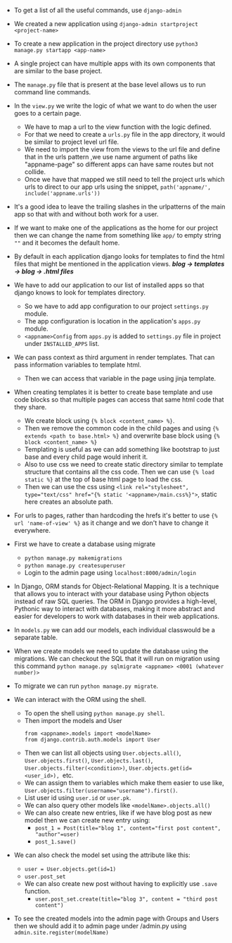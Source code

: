 - To get a list of all the useful commands, use `django-admin`
- We created a new application using `django-admin startproject <project-name>`
- To create a new application in the project directory use `python3 manage.py startapp <app-name>`
- A single project can have multiple apps with its own components that are similar to the base project.

- The `manage.py` file that is present at the base level allows us to run command line commands.
- In the `view.py` we write the logic of what we want to do when the user goes to a certain page.
  - We have to map a url to the view function with the logic defined.
  - For that we need to create a `urls.py` file in the app directory, it would be similar to project level url file.
  - We need to import the view from the views to the url file and define that in the urls pattern ,we use name argument of paths like "appname-page" so different apps can have same routes but not collide.
  - Once we have that mapped we still need to tell the project urls which urls to direct to our app urls using the snippet, `path('appname/', include('appname.urls'))`
- It's a good idea to leave the trailing slashes in the urlpatterns of the main app so that with and without both work for a user.
- If we want to make one of the applications as the home for our project then we can change the name from something like `app/` to empty string `""` and it becomes the default home.

- By default in each application django looks for templates to find the html files that might be mentioned in the application views. **_blog -> templates -> blog -> .html files_**
- We have to add our application to our list of installed apps so that django knows to look for templates directory.

  - So we have to add app configuration to our project `settings.py` module.
  - The app configuration is location in the application's `apps.py` module.
  - `<appname>Config` from `apps.py` is added to `settings.py` file in project under `INSTALLED_APPS` list.

- We can pass context as third argument in render templates. That can pass information variables to template html.
  - Then we can access that variable in the page using jinja template.
- When creating templates it is better to create base template and use code blocks so that multiple pages can access that same html code that they share.
  - We create block using `{% block <content_name> %}`.
  - Then we remove the common code in the child pages and using `{% extends <path to base.html> %}` and overwrite base block using `{% block <content_name> %}`
  - Templating is useful as we can add something like bootstrap to just base and every child page would inherit it.
  - Also to use css we need to create static directory similar to template structure that contains all the css code. Then we can use `{% load static %}` at the top of base html page to load the css.
  - Then we can use the css using `<link rel="stylesheet", type="text/css" href="{% static '<appname>/main.css%}">`, static here creates an absolute path.
- For urls to pages, rather than hardcoding the hrefs it's better to use `{% url 'name-of-view' %}` as it change and we don't have to change it everywhere.

- First we have to create a database using migrate

  - `python manage.py makemigrations`
  - `python manage.py createsuperuser`
  - Login to the admin page using `localhost:8000/admin/login`

- In Django, ORM stands for Object-Relational Mapping. It is a technique that allows you to interact with your database using Python objects instead of raw SQL queries. The ORM in Django provides a high-level, Pythonic way to interact with databases, making it more abstract and easier for developers to work with databases in their web applications.
- In `models.py` we can add our models, each individual classwould be a separate table.
- When we create models we need to update the database using the migrations. We can checkout the SQL that it will run on migration using this command `python manage.py sqlmigrate <appname> <0001 (whatever number)>`
- To migrate we can run `python manage.py migrate`.

- We can interact with the ORM using the shell.

  - To open the shell using `python manage.py shell`.
  - Then import the models and User
    ```
    from <appname>.models import <modelName>
    from django.contrib.auth.models import User
    ```
  - Then we can list all objects using `User.objects.all()`, `User.objects.first()`, `User.objects.last()`, `User.objects.filter(<condition>)`, `User.objects.get(id=<user_id>), `etc.
  - We can assign them to variables which make them easier to use like, `User.objects.filter(username="username").first()`.
  - List user id using `user.id` or `user.pk`.
  - We can also query other models like `<modelName>.objects.all()`
  - We can also create new entries, like if we have blog post as new model then we can create new entry using:
    - `post_1 = Post(title="blog 1", content="first post content", "author"=user)`
    - `post_1.save()`

- We can also check the model set using the attribute like this:

  - `user = User.objects.get(id=1)`
  - `user.post_set`
  - We can also create new post without having to explicitly use `.save` function.
    - `user.post_set.create(title="blog 3", content = "third post content")`

- To see the created models into the admin page with Groups and Users then we should add it to admin page under <appname>/admin.py using `admin.site.register(modelName)`
